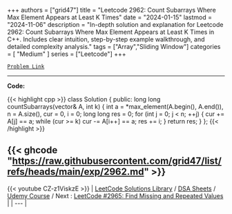 
+++
authors = ["grid47"]
title = "Leetcode 2962: Count Subarrays Where Max Element Appears at Least K Times"
date = "2024-01-15"
lastmod = "2024-11-06"
description = "In-depth solution and explanation for Leetcode 2962: Count Subarrays Where Max Element Appears at Least K Times in C++. Includes clear intuition, step-by-step example walkthrough, and detailed complexity analysis."
tags = ["Array","Sliding Window"]
categories = [
    "Medium"
]
series = ["Leetcode"]
+++



[`Problem Link`](https://leetcode.com/problems/count-subarrays-where-max-element-appears-at-least-k-times/description/)

---
**Code:**

{{< highlight cpp >}}
class Solution {
public:
    long long countSubarrays(vector<int>& A, int k) {
        int a = *max_element(A.begin(), A.end()), n = A.size(), cur = 0, i = 0;
        long long res = 0;
        for (int j = 0; j < n; ++j) {
            cur += A[j] == a;
            while (cur >= k)
                cur -= A[i++] == a;
            res += i;
        }
        return res;
    }
};
{{< /highlight >}}

{{< ghcode "https://raw.githubusercontent.com/grid47/list/refs/heads/main/exp/2962.md" >}}
---
{{< youtube CZ-z1ViskzE >}}
| [LeetCode Solutions Library](https://grid47.xyz/leetcode/) / [DSA Sheets](https://grid47.xyz/sheets/) / [Udemy Course](https://grid47.xyz/courses/) / Next : [LeetCode #2965: Find Missing and Repeated Values](https://grid47.xyz/posts/leetcode-2965-find-missing-and-repeated-values-solution/) |
| --- |
